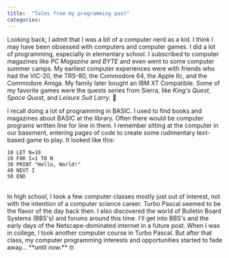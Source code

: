 ```yaml
---
title:  "Tales from my programming past"
categories: 
---
```


Looking back, I admit that I was a bit of a computer nerd as a kid. I think I may have been obsessed with computers and computer games. I did a lot of programming, especially in elementary school. I subscribed to computer magazines like *PC Magazine* and *BYTE* and even went to some computer summer camps. My earliest computer experiences were with friends who had the VIC-20, the TRS-80, the Commodore 64, the Apple IIc, and the Commodore Amiga. My family later bought an IBM XT Compatible. Some of my favorite games were the quests series from Sierra, like *King's Quest*, *Space Quest*, and *Leisure Suit Larry*. 🤣

I recall doing a lot of programming in BASIC. I used to find books and magazines about BASIC at the library. Often there would be computer programs written line for line in them. I remember sitting at the computer in our basement, entering pages of code to create some rudimentary text-based game to play. It looked like this:

```
10 LET N=10
20 FOR I=1 TO N
30 PRINT "Hello, World!"
40 NEXT I
50 END
```
<br>
In high school, I took a few computer classes mostly just out of interest, not with the intention of a computer science career. Turbo Pascal seemed to be the flavor of the day back then. I also discovered the world of Bulletin Board Systems (BBS's) and forums around this time. I'll get into BBS's and the early days of the Netscape-dominated internet in a future post. When I was in college, I took another computer course in Turbo Pascal. But after that class, my computer programming interests and opportunities started to fade away... **until now.** 🤓